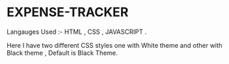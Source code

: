 # EXPENSE-TRACKER
 Langauges Used :- HTML , CSS , JAVASCRIPT . 
 
 Here I have two different CSS styles one with White theme and other with Black theme , Default is Black Theme. 

